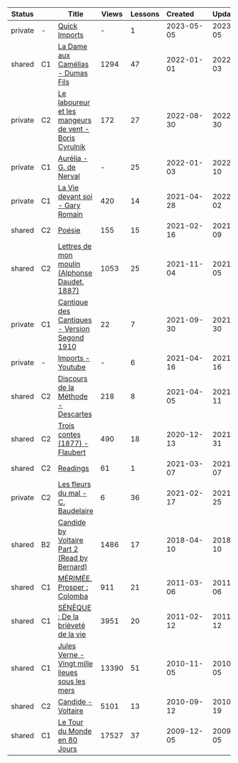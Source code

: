|Status| |Title|Views|Lessons|Created&nbsp;&nbsp;&nbsp;&nbsp;&nbsp;&nbsp;|Updated&nbsp;&nbsp;&nbsp;&nbsp;&nbsp;&nbsp;|
|------|-|-----|-----|-------|--------------|--------------|
|private|-|[Quick Imports](https://www.lingq.com/en/learn/fr/web/library/course/693846)|-|1|2023-05-05|2023-05-05
|shared|C1|[La Dame aux Camélias - Dumas Fils](https://www.lingq.com/en/learn/fr/web/library/course/518792)|1294|47|2022-01-01|2022-09-03
|private|C2|[Le laboureur et les mangeurs de vent - Boris Cyrulnik](https://www.lingq.com/en/learn/fr/web/library/course/1133996)|172|27|2022-08-30|2022-08-30
|private|C1|[Aurélia - G. de Nerval](https://www.lingq.com/en/learn/fr/web/library/course/991432)|-|25|2022-01-03|2022-01-10
|private|C1|[La Vie devant soi - Gary Romain](https://www.lingq.com/en/learn/fr/web/library/course/838017)|420|14|2021-04-28|2022-01-02
|shared|C2|[Poésie](https://www.lingq.com/en/learn/fr/web/library/course/791866)|155|15|2021-02-16|2021-12-09
|shared|C2|[Lettres de mon moulin (Alphonse Daudet, 1887)](https://www.lingq.com/en/learn/fr/web/library/course/952034)|1053|25|2021-11-04|2021-11-05
|private|C1|[Cantique des Cantiques - Version Segond 1910](https://www.lingq.com/en/learn/fr/web/library/course/928470)|22|7|2021-09-30|2021-09-30
|private|-|[Imports - Youtube](https://www.lingq.com/en/learn/fr/web/library/course/830524)|-|6|2021-04-16|2021-05-16
|shared|C2|[Discours de la Méthode - Descartes](https://www.lingq.com/en/learn/fr/web/library/course/823793)|218|8|2021-04-05|2021-04-11
|shared|C2|[Trois contes (1877) - Flaubert](https://www.lingq.com/en/learn/fr/web/library/course/748153)|490|18|2020-12-13|2021-03-31
|shared|C2|[Readings](https://www.lingq.com/en/learn/fr/web/library/course/806011)|61|1|2021-03-07|2021-03-07
|private|C2|[Les fleurs du mal - C. Baudelaire](https://www.lingq.com/en/learn/fr/web/library/course/792688)|6|36|2021-02-17|2021-02-25
|shared|B2|[Candide by Voltaire Part 2 (Read by Bernard)](https://www.lingq.com/en/learn/fr/web/library/course/347596)|1486|17|2018-04-10|2018-04-10
|shared|C1|[MÉRIMÉE, Prosper : Colomba](https://www.lingq.com/en/learn/fr/web/library/course/55097)|911|21|2011-03-06|2011-03-06
|shared|C1|[SÉNÈQUE : De la brièveté de la vie](https://www.lingq.com/en/learn/fr/web/library/course/54222)|3951|20|2011-02-12|2011-02-12
|shared|C1|[Jules Verne - Vingt mille lieues sous les mers](https://www.lingq.com/en/learn/fr/web/library/course/51271)|13390|51|2010-11-05|2010-11-05
|shared|C2|[Candide - Voltaire](https://www.lingq.com/en/learn/fr/web/library/course/49825)|5101|13|2010-09-12|2010-09-19
|shared|C1|[Le Tour du Monde en 80 Jours](https://www.lingq.com/en/learn/fr/web/library/course/41808)|17527|37|2009-12-05|2009-12-05
